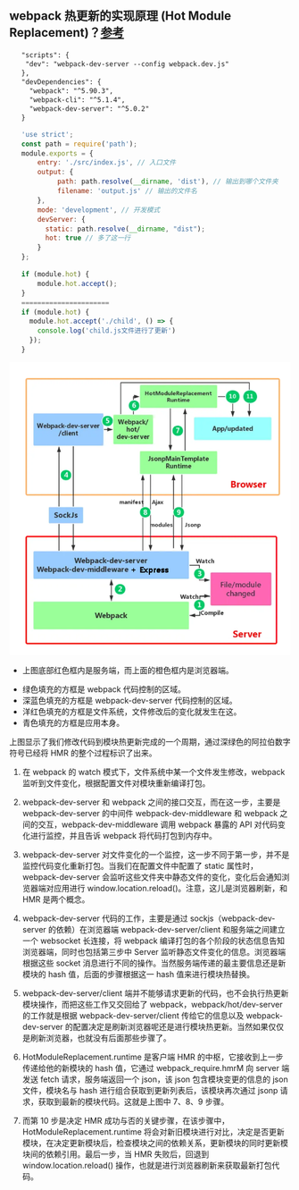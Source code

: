 ## webpack 热更新的实现原理 (Hot Module Replacement)？[参考](https://blog.csdn.net/weixin_44116302/article/details/137911381)

```
   "scripts": {
    "dev": "webpack-dev-server --config webpack.dev.js"
   },
   "devDependencies": {
     "webpack": "^5.90.3",
     "webpack-cli": "^5.1.4",
     "webpack-dev-server": "^5.0.2"
   }
```

```webpack.dev.js
   'use strict';
   const path = require('path');
   module.exports = {
       entry: './src/index.js', // 入口文件
       output: {
   			path: path.resolve(__dirname, 'dist'), // 输出到哪个文件夹
   			filename: 'output.js' // 输出的文件名
       },
       mode: 'development', // 开发模式
       devServer: {
         static: path.resolve(__dirname, "dist");
         hot: true // 多了这一行
       }
   };
```

```index.js
   if (module.hot) {
       module.hot.accept();
   }
   ======================
   if (module.hot) {
     module.hot.accept('./child', () => {
       console.log('child.js文件进行了更新')
     });
   }
```

![](./img/webpack-HMR.png)

- 上图底部红色框内是服务端，而上面的橙色框内是浏览器端。

* 绿色填充的方框是 webpack 代码控制的区域。
* 深蓝色填充的方框是 webpack-dev-server 代码控制的区域。
* 洋红色填充的方框是文件系统，文件修改后的变化就发生在这。
* 青色填充的方框是应用本身。

上图显示了我们修改代码到模块热更新完成的一个周期，通过深绿色的阿拉伯数字符号已经将 HMR 的整个过程标识了出来。

1. 在 webpack 的 watch 模式下，文件系统中某一个文件发生修改，webpack 监听到文件变化，根据配置文件对模块重新编译打包。

2. webpack-dev-server 和 webpack 之间的接口交互，而在这一步，主要是 webpack-dev-server 的中间件 webpack-dev-middleware 和 webpack 之间的交互，webpack-dev-middleware 调用 webpack 暴露的 API 对代码变化进行监控，并且告诉 webpack 将代码打包到内存中。

3. webpack-dev-server 对文件变化的一个监控，这一步不同于第一步，并不是监控代码变化重新打包。当我们在配置文件中配置了 static 属性时，webpack-dev-server 会监听这些文件夹中静态文件的变化，变化后会通知浏览器端对应用进行 window.location.reload()。注意，这儿是浏览器刷新，和 HMR 是两个概念。

4. webpack-dev-server 代码的工作，主要是通过 sockjs（webpack-dev-server 的依赖）在浏览器端 webpack-dev-server/client 和服务端之间建立一个 websocket 长连接，将 webpack 编译打包的各个阶段的状态信息告知浏览器端，同时也包括第三步中 Server 监听静态文件变化的信息。浏览器端根据这些 socket 消息进行不同的操作。当然服务端传递的最主要信息还是新模块的 hash 值，后面的步骤根据这一 hash 值来进行模块热替换。

5. webpack-dev-server/client 端并不能够请求更新的代码，也不会执行热更新模块操作，而把这些工作又交回给了 webpack，webpack/hot/dev-server 的工作就是根据 webpack-dev-server/client 传给它的信息以及 webpack-dev-server 的配置决定是刷新浏览器呢还是进行模块热更新。当然如果仅仅是刷新浏览器，也就没有后面那些步骤了。

6. HotModuleReplacement.runtime 是客户端 HMR 的中枢，它接收到上一步传递给他的新模块的 hash 值，它通过 webpack_require.hmrM 向 server 端发送 fetch 请求，服务端返回一个 json，该 json 包含模块变更的信息的 json 文件，模块名与 hash 进行组合获取到更新列表后，该模块再次通过 jsonp 请求，获取到最新的模块代码。这就是上图中 7、8、9 步骤。

7. 而第 10 步是决定 HMR 成功与否的关键步骤，在该步骤中，HotModuleReplacement.runtime 将会对新旧模块进行对比，决定是否更新模块，在决定更新模块后，检查模块之间的依赖关系，更新模块的同时更新模块间的依赖引用。最后一步，当 HMR 失败后，回退到 window.location.reload() 操作，也就是进行浏览器刷新来获取最新打包代码。
